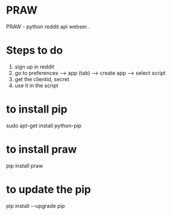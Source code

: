 # PRAW
PRAW - python reddit api webser..

# Steps to do 

1. sign up in reddit
2. go to preferences --> app (tab) --> create app --> select script
3. get the clientid, secret
4. use it in the script

# to install pip
sudo apt-get install python-pip

# to install praw
pip install praw

# to update the pip
pip install --upgrade pip



